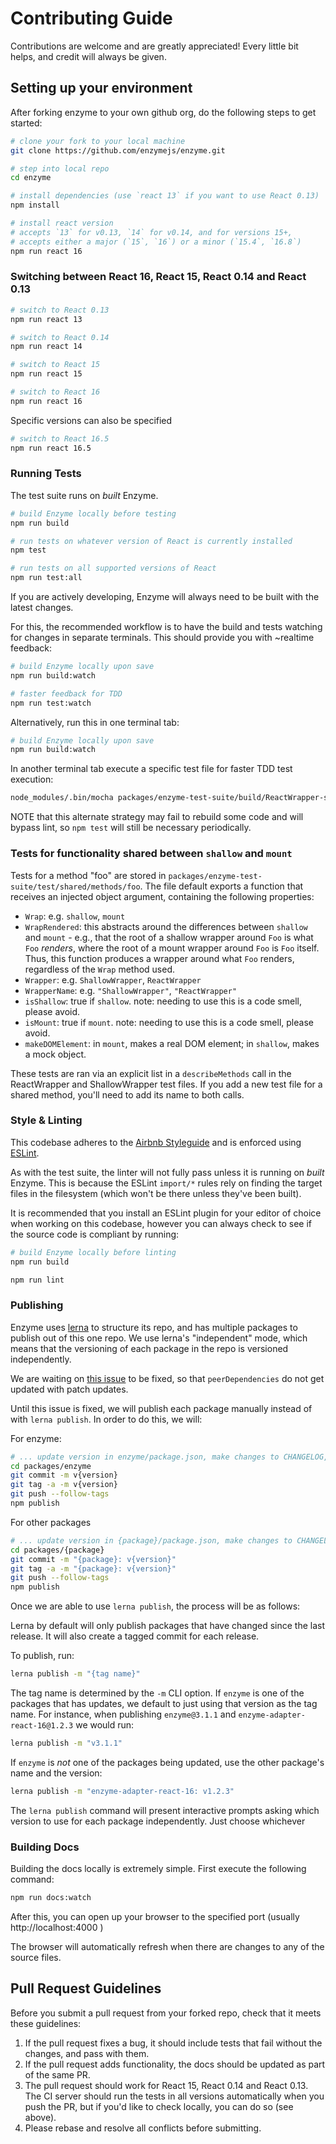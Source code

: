 # Contributing Guide

Contributions are welcome and are greatly appreciated! Every little bit helps, and credit will
always be given.




## Setting up your environment

After forking enzyme to your own github org, do the following steps to get started:

```bash
# clone your fork to your local machine
git clone https://github.com/enzymejs/enzyme.git

# step into local repo
cd enzyme

# install dependencies (use `react 13` if you want to use React 0.13)
npm install

# install react version
# accepts `13` for v0.13, `14` for v0.14, and for versions 15+,
# accepts either a major (`15`, `16`) or a minor (`15.4`, `16.8`)
npm run react 16
```


### Switching between React 16, React 15, React 0.14 and React 0.13

```bash
# switch to React 0.13
npm run react 13
```

```bash
# switch to React 0.14
npm run react 14
```

```bash
# switch to React 15
npm run react 15
```

```bash
# switch to React 16
npm run react 16
```

Specific versions can also be specified

```bash
# switch to React 16.5
npm run react 16.5
```

### Running Tests

The test suite runs on *built* Enzyme.

```bash
# build Enzyme locally before testing
npm run build

# run tests on whatever version of React is currently installed
npm test
```

```bash
# run tests on all supported versions of React
npm run test:all
```

If you are actively developing, Enzyme will always need to be built with the latest changes.

For this, the recommended workflow is to have the build and tests watching for changes in separate terminals. This should provide you with ~realtime feedback:

```bash
# build Enzyme locally upon save
npm run build:watch

# faster feedback for TDD
npm run test:watch
```

Alternatively, run this in one terminal tab:
```bash
# build Enzyme locally upon save
npm run build:watch
```

In another terminal tab execute a specific test file for faster TDD test execution:
```bash
node_modules/.bin/mocha packages/enzyme-test-suite/build/ReactWrapper-spec.js
```

NOTE that this alternate strategy may fail to rebuild some code and will bypass lint, so `npm test` will still be necessary periodically.

### Tests for functionality shared between `shallow` and `mount`

Tests for a method "foo" are stored in `packages/enzyme-test-suite/test/shared/methods/foo`. The file default exports a function that receives an injected object argument, containing the following properties:
 - `Wrap`: e.g. `shallow`, `mount`
 - `WrapRendered`: this abstracts around the differences between `shallow` and `mount` - e.g., that the root of a shallow wrapper around `Foo` is what `Foo` *renders*, where the root of a mount wrapper around `Foo` is `Foo` itself. Thus, this function produces a wrapper around what `Foo` renders, regardless of the `Wrap` method used.
 - `Wrapper`: e.g. `ShallowWrapper`, `ReactWrapper`
 - `WrapperName`: e.g. `"ShallowWrapper"`, `"ReactWrapper"`
 - `isShallow`: true if `shallow`. note: needing to use this is a code smell, please avoid.
 - `isMount`: true if `mount`. note: needing to use this is a code smell, please avoid.
 - `makeDOMElement`: in `mount`, makes a real DOM element; in `shallow`, makes a mock object.

 These tests are ran via an explicit list in a `describeMethods` call in the ReactWrapper and ShallowWrapper test files. If you add a new test file for a shared method, you'll need to add its name to both calls.

### Style & Linting

This codebase adheres to the [Airbnb Styleguide](https://github.com/airbnb/javascript) and is
enforced using [ESLint](http://eslint.org/).

As with the test suite, the linter will not fully pass unless it is running on *built* Enzyme. This is because the ESLint `import/*` rules rely on finding the target files in the filesystem (which won't be there unless they've been built).

It is recommended that you install an ESLint plugin for your editor of choice when working on this
codebase, however you can always check to see if the source code is compliant by running:

```bash
# build Enzyme locally before linting
npm run build

npm run lint
```

### Publishing

Enzyme uses [lerna](https://github.com/lerna/lerna) to structure its repo, and has multiple packages
to publish out of this one repo. We use lerna's "independent" mode, which means that the versioning
of each package in the repo is versioned independently.

We are waiting on [this issue](https://github.com/lerna/lerna/issues/955) to be fixed, so that
`peerDependencies` do not get updated with patch updates.

Until this issue is fixed, we will publish each package manually instead of with `lerna publish`. In
order to do this, we will:

For enzyme:

```bash
# ... update version in enzyme/package.json, make changes to CHANGELOG, etc.
cd packages/enzyme
git commit -m v{version}
git tag -a -m v{version}
git push --follow-tags
npm publish
```

For other packages

```bash
# ... update version in {package}/package.json, make changes to CHANGELOG, etc.
cd packages/{package}
git commit -m "{package}: v{version}"
git tag -a -m "{package}: v{version}"
git push --follow-tags
npm publish
```

Once we are able to use `lerna publish`, the process will be as follows:

Lerna by default will only publish packages that have changed since the last release. It will also
create a tagged commit for each release.

To publish, run:

```bash
lerna publish -m "{tag name}"
```

The tag name is determined by the `-m` CLI option. If `enzyme` is one of the packages that has
updates, we default to just using that version as the tag name. For instance, when publishing
`enzyme@3.1.1` and `enzyme-adapter-react-16@1.2.3` we would run:

```bash
lerna publish -m "v3.1.1"
```

If `enzyme` is *not* one of the packages being updated, use the other package's name and the version:

```bash
lerna publish -m "enzyme-adapter-react-16: v1.2.3"
```

The `lerna publish` command will present interactive prompts asking which version to use for each
package independently. Just choose whichever


### Building Docs

Building the docs locally is extremely simple. First execute the following command:

```bash
npm run docs:watch
```

After this, you can open up your browser to the specified port (usually http://localhost:4000 )

The browser will automatically refresh when there are changes to any of the source files.



## Pull Request Guidelines

Before you submit a pull request from your forked repo, check that it meets these guidelines:

1. If the pull request fixes a bug, it should include tests that fail without the changes, and pass
with them.
1. If the pull request adds functionality, the docs should be updated as part of the same PR.
1. The pull request should work for React 15, React 0.14 and React 0.13. The CI server should run the
tests in all versions automatically when you push the PR, but if you'd like to check locally, you
can do so (see above).
1. Please rebase and resolve all conflicts before submitting.

